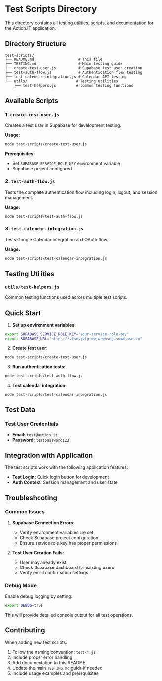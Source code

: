 # Test Scripts Directory

This directory contains all testing utilities, scripts, and documentation for the Action.IT application.

## Directory Structure

```
test-scripts/
├── README.md                    # This file
├── TESTING.md                   # Main testing guide
├── create-test-user.js          # Supabase test user creation
├── test-auth-flow.js            # Authentication flow testing
├── test-calendar-integration.js # Calendar API testing
└── utils/                      # Testing utilities
    ├── test-helpers.js         # Common testing functions
```

## Available Scripts

### 1. `create-test-user.js`
Creates a test user in Supabase for development testing.

**Usage:**
```bash
node test-scripts/create-test-user.js
```

**Prerequisites:**
- Set `SUPABASE_SERVICE_ROLE_KEY` environment variable
- Supabase project configured

### 2. `test-auth-flow.js`
Tests the complete authentication flow including login, logout, and session management.

**Usage:**
```bash
node test-scripts/test-auth-flow.js
```

### 3. `test-calendar-integration.js`
Tests Google Calendar integration and OAuth flow.

**Usage:**
```bash
node test-scripts/test-calendar-integration.js
```



## Testing Utilities

### `utils/test-helpers.js`
Common testing functions used across multiple test scripts.



## Quick Start

1. **Set up environment variables:**
```bash
export SUPABASE_SERVICE_ROLE_KEY="your-service-role-key"
export SUPABASE_URL="https://vfsnygvfgtqwjwrwnseg.supabase.co"
```

2. **Create test user:**
```bash
node test-scripts/create-test-user.js
```

3. **Run authentication tests:**
```bash
node test-scripts/test-auth-flow.js
```

4. **Test calendar integration:**
```bash
node test-scripts/test-calendar-integration.js
```

## Test Data

### Test User Credentials
- **Email:** `test@action.it`
- **Password:** `testpassword123`



## Integration with Application

The test scripts work with the following application features:

- **Test Login:** Quick login button for development
- **Auth Context:** Session management and user state

## Troubleshooting

### Common Issues

1. **Supabase Connection Errors:**
   - Verify environment variables are set
   - Check Supabase project configuration
   - Ensure service role key has proper permissions

2. **Test User Creation Fails:**
   - User may already exist
   - Check Supabase dashboard for existing users
   - Verify email confirmation settings



### Debug Mode

Enable debug logging by setting:
```bash
export DEBUG=true
```

This will provide detailed console output for all test operations.

## Contributing

When adding new test scripts:

1. Follow the naming convention: `test-*.js`
2. Include proper error handling
3. Add documentation to this README
4. Update the main `TESTING.md` guide if needed
5. Include usage examples and prerequisites 